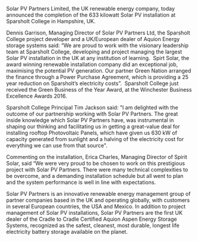 Solar PV Partners Limited, the UK renewable energy company, today announced the completion of the 633 kilowatt Solar PV installation at Sparsholt College in Hampshire, UK.

Dennis Garrison, Managing Director of Solar PV Partners Ltd, the Sparsholt College project developer and a UK/European dealer of Aquion Energy storage systems said: “We are proud to work with the visionary leadership team at Sparsholt College, developing and project managing the largest Solar PV installation in the UK at any institution of learning.  Spirt Solar, the award winning renewable installation company did an exceptional job, maximising the potential PV generation. Our partner Green Nation arranged the finance through a Power Purchase Agreement, which is providing a 25 year reduction on Sparsholt’s electricity costs”.  Sparsholt College just received the Green Business of the Year Award, at the Winchester Business Excellence Awards 2016.

Sparsholt College Principal Tim Jackson said: "I am delighted with the outcome of our partnership working with Solar PV Partners. The great inside knowledge which Solar PV Partners have, was instrumental in shaping our thinking and facilitating us in getting a great-value deal for installing rooftop Photovoltaic Panels, which have given us 630 kW of capacity generated from sunlight and a halving of the electricity cost for everything we can use from that source".

Commenting on the installation, Erica Charles, Managing Director of Spirit Solar, said “We were very proud to be chosen to work on this prestigious project with Solar PV Partners. There were many technical complexities to be overcome, and a demanding installation schedule but all went to plan and the system performance is well in line with expectations.

Solar PV Partners is an innovative renewable energy management group of partner companies based in the UK and operating globally, with customers in several European countries, the USA and Mexico. In addition to project management of Solar PV installations, Solar PV Partners are the first UK dealer of the Cradle to Cradle Certified Aquion Aspen Energy Storage Systems, recognized as the safest, cleanest, most durable, longest life electricity battery storage available on the planet.
